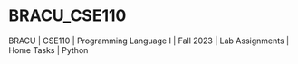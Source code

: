 # BRACU_CSE110
BRACU | CSE110 | Programming Language I | Fall 2023 | Lab Assignments | Home Tasks | Python
